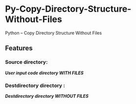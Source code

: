 # Py-Copy-Directory-Structure-Without-Files
Python – Copy Directory Structure Without Files
## Features
### Source directory:
***User input code directory WITH FILES***
### Destdirectory directory :
***Destdirectory directory WITHOUT FILES***

